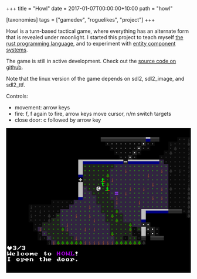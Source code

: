 +++
title = "Howl"
date = 2017-01-07T00:00:00+10:00
path = "howl"

[taxonomies]
tags = ["gamedev", "roguelikes", "project"]
+++

Howl is a turn-based tactical game, where everything has an alternate form that
is revealed under moonlight. I started this project to teach myself [the rust
programming language](https://www.rust-lang.org), and to experiment with
[entity component systems](https://wikipedia.org/wiki/Entity-component-system).

The game is still in active development.
Check out the [source code on github](https://github.com/gridbugs/howl).

Note that the linux version of the game depends on sdl2, sdl2\_image, and sdl2\_ttf.

Controls:
- movement: arrow keys
- fire: f, f again to fire, arrow keys move cursor, n/m switch targets
- close door: c followed by arrow key

![screenshot.png](screenshot.png)
